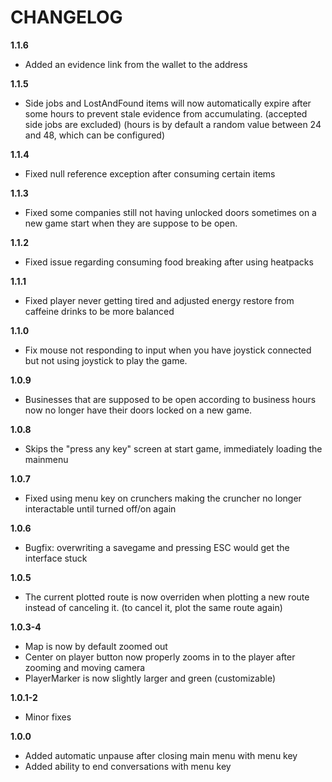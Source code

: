 # CHANGELOG
**1.1.6**
- Added an evidence link from the wallet to the address

**1.1.5**
- Side jobs and LostAndFound items will now automatically expire after some hours to prevent stale evidence from accumulating. (accepted side jobs are excluded)
(hours is by default a random value between 24 and 48, which can be configured)

**1.1.4**
- Fixed null reference exception after consuming certain items

**1.1.3**
- Fixed some companies still not having unlocked doors sometimes on a new game start when they are suppose to be open.

**1.1.2**
- Fixed issue regarding consuming food breaking after using heatpacks

**1.1.1**
- Fixed player never getting tired and adjusted energy restore from caffeine drinks to be more balanced

**1.1.0**
- Fix mouse not responding to input when you have joystick connected but not using joystick to play the game.

**1.0.9**
- Businesses that are supposed to be open according to business hours now no longer have their doors locked on a new game.

**1.0.8**
- Skips the "press any key" screen at start game, immediately loading the mainmenu

**1.0.7**
- Fixed using menu key on crunchers making the cruncher no longer interactable until turned off/on again

**1.0.6**
- Bugfix: overwriting a savegame and pressing ESC would get the interface stuck

**1.0.5**
- The current plotted route is now overriden when plotting a new route instead of canceling it. (to cancel it, plot the same route again)

**1.0.3-4**
- Map is now by default zoomed out
- Center on player button now properly zooms in to the player after zooming and moving camera
- PlayerMarker is now slightly larger and green (customizable)

**1.0.1-2**
- Minor fixes

**1.0.0**
- Added automatic unpause after closing main menu with menu key
- Added ability to end conversations with menu key
